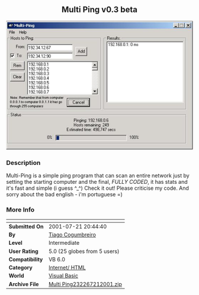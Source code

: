 ﻿<div align="center">

## Multi Ping v0\.3 beta

<img src="PIC2001721174310711.jpg">
</div>

### Description

Multi-Ping is a simple ping program that can scan an entire network just by setting the starting computer and the final, *FULLY CODED*, it has stats and it's fast and simple (i guess ^_^) Check it out! Please criticise my code. And sorry about the bad english - i'm portuguese =)
 
### More Info
 


<span>             |<span>
---                |---
**Submitted On**   |2001-07-21 20:44:40
**By**             |[Tiago Cogumbreiro](https://github.com/Planet-Source-Code/PSCIndex/blob/master/ByAuthor/tiago-cogumbreiro.md)
**Level**          |Intermediate
**User Rating**    |5.0 (25 globes from 5 users)
**Compatibility**  |VB 6\.0
**Category**       |[Internet/ HTML](https://github.com/Planet-Source-Code/PSCIndex/blob/master/ByCategory/internet-html__1-34.md)
**World**          |[Visual Basic](https://github.com/Planet-Source-Code/PSCIndex/blob/master/ByWorld/visual-basic.md)
**Archive File**   |[Multi Ping232267212001\.zip](https://github.com/Planet-Source-Code/tiago-cogumbreiro-multi-ping-v0-3-beta__1-25306/archive/master.zip)








